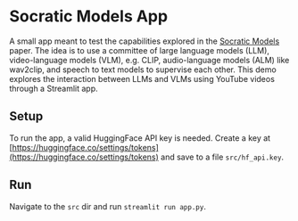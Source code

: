 # Socratic Models App

A small app meant to test the capabilities explored in the [Socratic Models](https://socraticmodels.github.io/) paper. The idea is to use a committee of large language models (LLM), video-language models (VLM), e.g. CLIP, audio-language models (ALM) like wav2clip, and speech to text models to supervise each other. This demo explores the interaction between LLMs and VLMs using YouTube videos through a Streamlit app.

## Setup
To run the app, a valid HuggingFace API key is needed. Create a key at [https://huggingface.co/settings/tokens](https://huggingface.co/settings/tokens) and save to a file `src/hf_api.key`.

## Run
Navigate to the `src` dir and run `streamlit run app.py`.